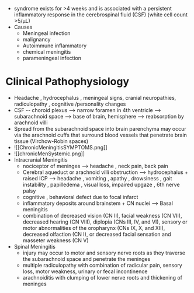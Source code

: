 - syndrome exists for >4 weeks and is associated with a persistent inflammatory response in the cerebrospinal fluid (CSF) (white cell count >5/μL)
- Causes 
	- Meningeal infection 
	- malignancy 
	- Autoimmune inflammatory 
	- chemical meningitis 
	- parameningeal infection 
# Clinical Pathophysiology 
- Headache , hydrocephalus , meningeal signs, cranial neuropathies, radiculopathy , cognitive /personality changes 
- CSF -- choroid plexus --> narrow foramen in 4th ventricle --> subarachnoid space --> base of brain, hemisphere --> reabsorption by arachnoid villi 
- Spread from the subarachnoid space into brain parenchyma may occur via the arachnoid cuffs that surround blood vessels that penetrate brain tissue (Virchow-Robin spaces) 
- ![[ChronicMeningitisSYMPTOMS.png]]
- ![[chronicMenSystemic.png]]
- Intracranial Meningitis 
	- nociceptor of meninges --> headache , neck pain, back pain 
	- Cerebral aqueduct or arachnoid villi obstruction --> hydrocephalus + raised ICP --> headache , vomiting , apathy , drowsiness , gait instability , papilledema , visual loss, impaired upgaze , 6th nerve palsy 
	- cognitive , behavioral defect due to focal infarct 
	- inflammatory deposits around brainstem + CN nuclei --> Basal meningitis 
	- combination of decreased vision (CN II), facial weakness (CN VII), decreased hearing (CN VIII), diplopia (CNs III, IV, and VI), sensory or motor abnormalities of the oropharynx (CNs IX, X, and XII), decreased olfaction (CN I), or decreased facial sensation and masseter weakness (CN V) 
- Spinal Meningitis 
	- injury may occur to motor and sensory nerve roots as they traverse the subarachnoid space and penetrate the meninges 
	- multiple radiculopathy with combination of radicular pain, sensory loss, motor weakness, urinary or fecal incontinence 
	- arachnoiditis with clumping of lower nerve roots and thickening of meninges 